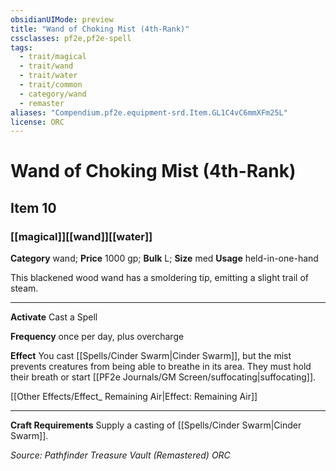 ```yaml
---
obsidianUIMode: preview
title: "Wand of Choking Mist (4th-Rank)"
cssclasses: pf2e,pf2e-spell
tags:
  - trait/magical
  - trait/wand
  - trait/water
  - trait/common
  - category/wand
  - remaster
aliases: "Compendium.pf2e.equipment-srd.Item.GL1C4vC6mmXFm25L"
license: ORC
---
```

# Wand of Choking Mist (4th-Rank)
## Item 10
### [[magical]][[wand]][[water]]

**Category** wand; 
**Price** 1000 gp; 
**Bulk** L; **Size** med
**Usage** held-in-one-hand

This blackened wood wand has a smoldering tip, emitting a slight trail of steam.

* * *

**Activate** Cast a Spell

**Frequency** once per day, plus overcharge

**Effect** You cast [[Spells/Cinder Swarm|Cinder Swarm]], but the mist prevents creatures from being able to breathe in its area. They must hold their breath or start [[PF2e Journals/GM Screen/suffocating|suffocating]].

[[Other Effects/Effect_ Remaining Air|Effect: Remaining Air]]

* * *

**Craft Requirements** Supply a casting of [[Spells/Cinder Swarm|Cinder Swarm]].

*Source: Pathfinder Treasure Vault (Remastered)*
*ORC*